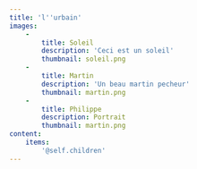 ```yaml
---
title: 'l''urbain'
images:
    -
        title: Soleil
        description: 'Ceci est un soleil'
        thumbnail: soleil.png
    -
        title: Martin
        description: 'Un beau martin pecheur'
        thumbnail: martin.png
    -
        title: Philippe
        description: Portrait
        thumbnail: martin.png
content:
    items:
        '@self.children'
---
```


